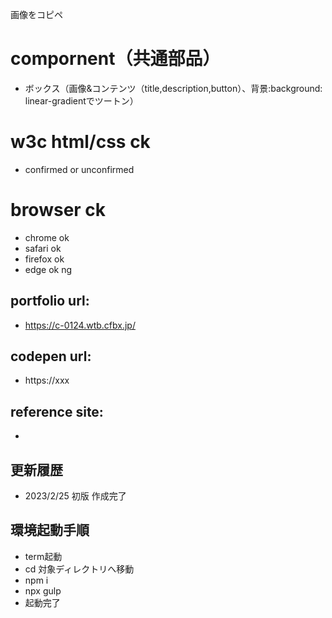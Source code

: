 画像をコピペ

# compornent（共通部品）
- ボックス（画像&コンテンツ（title,description,button）、背景:background: linear-gradientでツートン）

# w3c html/css ck
- confirmed or unconfirmed

# browser ck
- chrome ok
- safari ok
- firefox ok
- edge ok ng

## portfolio url:

- https://c-0124.wtb.cfbx.jp/

## codepen url:
- https://xxx

## reference site:
- 

## 更新履歴

- 2023/2/25 初版 作成完了

## 環境起動手順
- term起動
- cd 対象ディレクトリへ移動
- npm i
- npx gulp
- 起動完了
